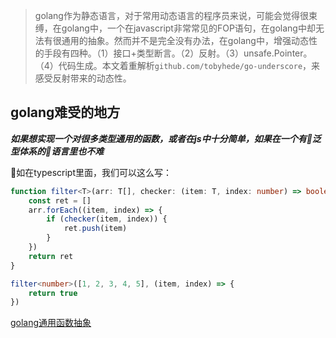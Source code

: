> golang作为静态语言，对于常用动态语言的程序员来说，可能会觉得很束缚，在golang中，一个在javascript非常常见的FOP语句，在golang中却无法有很通用的抽象。然而并不是完全没有办法，在golang中，增强动态性的手段有四种。（1）接口+类型断言。（2）反射。（3）unsafe.Pointer。（4）代码生成。本文着重解析`github.com/tobyhede/go-underscore`，来感受反射带来的动态性。

## golang难受的地方

***如果想实现一个对很多类型通用的函数，或者在js中十分简单，如果在一个有泛型体系的语言里也不难***

如在typescript里面，我们可以这么写：

```typescript
function filter<T>(arr: T[], checker: (item: T, index: number) => boolean): T[] {
    const ret = []
    arr.forEach((item, index) => {
        if (checker(item, index)) {
            ret.push(item)
        }
    })
    return ret
}

filter<number>([1, 2, 3, 4, 5], (item, index) => {
    return true
})
```

[golang通用函数抽象](https://golang.org/pkg/reflect/#example_MakeFunc)